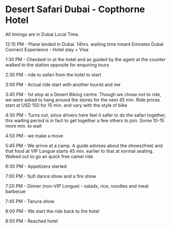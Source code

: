 # Desert Safari Dubai - Copthorne Hotel

All timings are in Dubai Local Time.

12:15 PM - Plane landed in Dubai. 14hrs. waiting time meant Emirates Dubai Connect Experience - Hotel stay + Visa

1:30 PM - Checked-in at the hotel and as guided by the agent at the counter walked to the station opposite for enquiring tours

2:30 PM - ride to safari from the hotel to start

3:00 PM - Actual ride start with another tourist and me

3:45 PM - 1st stop at a Desert Biking centre. Though we chose not to ride, we were asked to hang around the stores for the next 45 min. Ride prices start at USD 150 for 15 min. and vary with the style of bike

4:30 PM - Turns out, since drivers here feel it safer to do the safari together, this waiting period is in fact to get together a few others to join. Some 10-15 more min. to wait

4:50 PM - we make a move

5:45 PM - We arrive at a camp. A guide advises about the shows(free) and that food at VIP Longue starts 45 min. earlier to that at normal seating. Walked out to go an quick free camel ride

6:30 PM - Appetizers started

7:00 PM - Sufi dance show and a fire show 

7:20 PM - Dinner (non-VIP Longue) - salads, rice, noodles and meat barbecue

7:45 PM - Tanura show

8:00 PM - We start the ride back to the hotel

8:50 PM - Reached hotel